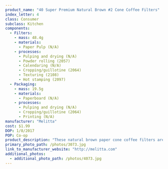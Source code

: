 ```yaml
---
product_name: "40 Super Premium Natural Brown #2 Cone Coffee Filters"
index_letter: 4
class: Consumer
subclass: Kitchen
components:
  - Filters:
    - mass: 48.4g
    - materials:
      - Paper Pulp (N/A)
    - processes:
      - Pulping and drying (N/A)
      - Powder rolling (2057)
      - Calendaring (N/A)
      - Cropping/guillotine (2064)
      - Texturing (2108)
      - Hot stamping (2097)
  - Packaging:
    - mass: 19.5g
    - materials:
      - Paperboard (N/A)
    - processes:
      - Pulping and drying (N/A)
      - Cropping/guillotine (2064)
      - Printing (N/A)
manufacturer: "Melitta"
cost: $1.99
DOP: 1/8/2017
POP: Co-op
product_description: "These natural brown paper cone coffee filters are designed for use with electric and manual coffee makers that use a Number 2 cone filter. Each cone filter features microfine flavor-enhancing perforations for better tasting coffee"
primary_photo_path: /photos/3073.jpg
link_to_manufacturer_website: "http://melitta.com"
additional_photos:
  - additional_photo_path: /photos/4073.jpg
---
```


